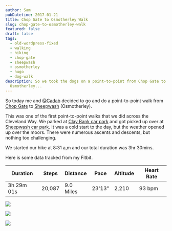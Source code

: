 ```yaml
---
author: Sam
pubDatetime: 2017-01-21
title: Chop Gate to Osmotherley Walk
slug: chop-gate-to-osmotherley-walk
featured: false
draft: false
tags:
  - old-wordpress-fixed
  - walking
  - hiking
  - chop-gate
  - sheepwash
  - osmotherley
  - hugo
  - dog-walk
description: So we took the dogs on a point-to-point from Chop Gate to Sheepwash
  Osmotherley...
---
```

So today me and [@Cadab](http://imjam.es) decided to go and do a point-to-point walk from [Chop Gate](https://en.wikipedia.org/wiki/Chop_Gate) to [Sheepwash](https://en.wikipedia.org/wiki/Sheepwash,_North_Yorkshire) (Osmotherley).

This was one of the first point-to-point walks that we did across the Cleveland Way. We parked at [Clay Bank car park](https://goo.gl/maps/bex6Ci45Ky42) and got picked up over at [Sheepwash car park](https://goo.gl/maps/g9RAMwJX6EN2). It was a cold start to the day, but the weather opened up over the moors. There were numerous ascents and descents, but nothing too challenging.

We started our hike at 8:31 a,m and our total duration was 3hr 30mins.

Here is some data tracked from my Fitbit.

| Duration | Steps | Distance | Pace | Altitude | Heart Rate |
| --- | --- | --- | --- | --- | --- |
| 3h 29m 01s | 20,087 | 9.0 Miles | 23'13" | 2,210 | 93 bpm |

![](/assets/2017/2017-01-21-chop-gate-to-osmotherly-IMG_6893.JPG)

![](/assets/2017/2017-01-21-chop-gate-to-osmotherly-IMG_6896.JPG)

![](https://cloud.bonxy.net/blog/2017-01-21-chop-gate-to-osmotherley-hugo-and-millie.gif)
